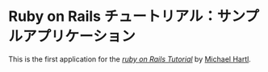 # Ruby on Rails チュートリアル：サンプルアプリケーション

This is the first application for the
[*ruby on Rails Tutorial*](http://railstutorial.jp/)
by [Michael Hartl](http://michaelhartl.com/).
